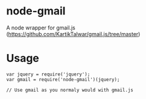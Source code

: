 # node-gmail
A node wrapper for gmail.js (https://github.com/KartikTalwar/gmail.js/tree/master)

# Usage
```
var jquery = require('jquery');
var gmail = require('node-gmail')(jquery);

// Use gmail as you normaly would with gmail.js
```
